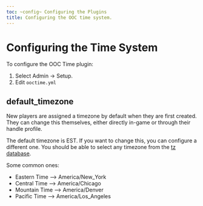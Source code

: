 ```yaml
---
toc: ~config~ Configuring the Plugins
title: Configuring the OOC time system.
---
```

# Configuring the Time System

To configure the OOC Time plugin:

1. Select Admin -> Setup.
2. Edit `ooctime.yml`

## default_timezone

New players are assigned a timezone by default when they are first created.  They can change this themselves, either directly in-game or through their handle profile.

The default timezone is EST.  If you want to change this, you can configure a different one.  You should be able to select any timezone from the [tz database](http://en.wikipedia.org/wiki/List_of_tz_database_time_zones).

Some common ones:

* Eastern Time --> America/New_York 
* Central Time --> America/Chicago
* Mountain Time --> America/Denver
* Pacific Time --> America/Los_Angeles